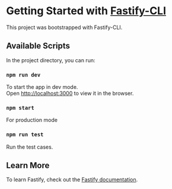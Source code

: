 # Getting Started with [Fastify-CLI](https://www.npmjs.com/package/fastify-cli)

This project was bootstrapped with Fastify-CLI.
 
## Available Scripts

In the project directory, you can run: 

### `npm run dev`

To start the app in dev mode.\
Open [http://localhost:3000](http://localhost:3000) to view it in the browser.

### `npm start`

For production mode

### `npm run test`

Run the test cases.

## Learn More

To learn Fastify, check out the [Fastify documentation](https://fastify.dev/docs/latest/).

